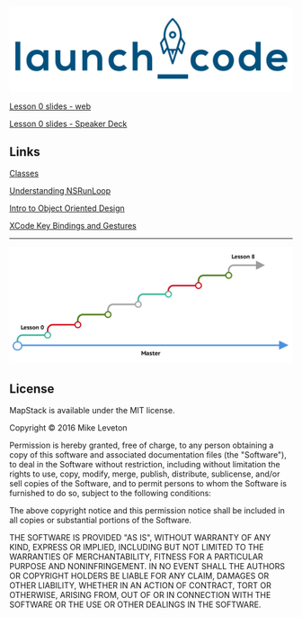 <img src="https://raw.githubusercontent.com/Leveton/MapStack/master/images/launchCode.png" alt="TSNavigationStripView examples" />

[Lesson 0 slides - web](https://docs.google.com/presentation/d/1Rbj-632OkJ3GHbtZtBEId18pdC1bOoePZoz9itJrD_s/pub?start=false&loop=false&delayms=3000)

[Lesson 0 slides - Speaker Deck](https://speakerdeck.com/leveton/mapstack-lesson-0)


## Links

[Classes](http://rypress.com/tutorials/objective-c/classes)

[Understanding NSRunLoop](http://stackoverflow.com/questions/12091212/understanding-nsrunloop)

[Intro to Object Oriented Design](https://www.raywenderlich.com/45940/intro-object-oriented-design-part-1)

[XCode Key Bindings and Gestures](http://nshipster.com/xcode-key-bindings-and-gestures/)


<hr />

<img src="https://raw.githubusercontent.com/Leveton/MapStack/lesson0/images/BranchFlow.png" alt="TSNavigationStripView examples" />


## License

MapStack is available under the MIT license.

Copyright © 2016 Mike Leveton

Permission is hereby granted, free of charge, to any person obtaining a copy of this software and associated documentation files (the "Software"), to deal in the Software without restriction, including without limitation the rights to use, copy, modify, merge, publish, distribute, sublicense, and/or sell copies of the Software, and to permit persons to whom the Software is furnished to do so, subject to the following conditions:

The above copyright notice and this permission notice shall be included in all copies or substantial portions of the Software.

THE SOFTWARE IS PROVIDED "AS IS", WITHOUT WARRANTY OF ANY KIND, EXPRESS OR IMPLIED, INCLUDING BUT NOT LIMITED TO THE WARRANTIES OF MERCHANTABILITY, FITNESS FOR A PARTICULAR PURPOSE AND NONINFRINGEMENT. IN NO EVENT SHALL THE AUTHORS OR COPYRIGHT HOLDERS BE LIABLE FOR ANY CLAIM, DAMAGES OR OTHER LIABILITY, WHETHER IN AN ACTION OF CONTRACT, TORT OR OTHERWISE, ARISING FROM, OUT OF OR IN CONNECTION WITH THE SOFTWARE OR THE USE OR OTHER DEALINGS IN THE SOFTWARE.